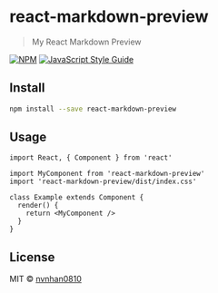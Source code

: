 # react-markdown-preview

> My React Markdown Preview

[![NPM](https://img.shields.io/npm/v/react-markdown-preview.svg)](https://www.npmjs.com/package/react-markdown-preview) [![JavaScript Style Guide](https://img.shields.io/badge/code_style-standard-brightgreen.svg)](https://standardjs.com)

## Install

```bash
npm install --save react-markdown-preview
```

## Usage

```tsx
import React, { Component } from 'react'

import MyComponent from 'react-markdown-preview'
import 'react-markdown-preview/dist/index.css'

class Example extends Component {
  render() {
    return <MyComponent />
  }
}
```

## License

MIT © [nvnhan0810](https://github.com/nvnhan0810)
